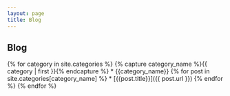 ```yaml
---
layout: page
title: Blog
---
```


## Blog

{% for category in site.categories %}
    {% capture category_name %}{{ category | first }}{% endcapture %}
    * {{category_name}}
    {% for post in site.categories[category_name] %}
      * [{{post.title}}]({{ post.url }})
    {% endfor %}
{% endfor %}
